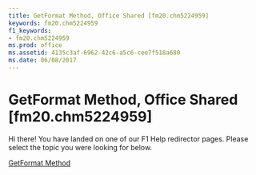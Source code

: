 ```yaml
---
title: GetFormat Method, Office Shared [fm20.chm5224959]
keywords: fm20.chm5224959
f1_keywords:
- fm20.chm5224959
ms.prod: office
ms.assetid: 4135c3af-6962-42c6-a5c6-cee7f518a680
ms.date: 06/08/2017
---
```



# GetFormat Method, Office Shared [fm20.chm5224959]

Hi there! You have landed on one of our F1 Help redirector pages. Please select the topic you were looking for below.

[GetFormat Method](http://msdn.microsoft.com/library/4d056545-08c6-ef03-2980-1db42b01e6c9%28Office.15%29.aspx)

